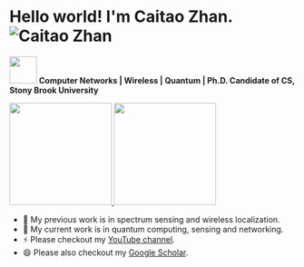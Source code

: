 # Hello world! I'm Caitao Zhan. <img src="https://komarev.com/ghpvc/?username=caitaozhan" alt="Caitao Zhan" />

<img src="https://media.giphy.com/media/WUlplcMpOCEmTGBtBW/giphy.gif" width="48"> **Computer Networks | Wireless | Quantum | Ph.D. Candidate of CS, Stony Brook University**



<a href="https://github.com/caitaozhan">
  <img height="180em" src="https://github-readme-stats.vercel.app/api?username=caitaozhan&show_icons=true&include_all_commits=true&custom_title=My%20GitHub%20Stats" />
  <img height="180em" src="https://github-readme-stats.vercel.app/api/top-langs/?username=caitaozhan&layout=compact&langs_count=6" />
</a>


- 🔭 My previous work is in spectrum sensing and wireless localization.
- 🌱 My current work is in quantum computing, sensing and networking.
- ⚡ Please checkout my [YouTube channel](https://www.youtube.com/c/ZhanCaitao).
- 😄 Please also checkout my [Google Scholar](https://scholar.google.com/citations?hl=en&user=fNBFRWEAAAAJ).




<!--
- 🌱 I’m currently learning 
- 👯 I’m looking to collaborate on ...
- 🤔 I’m looking for help with ...
- 💬 Ask me about ...
- 📫 How to reach me: ...
- 😄 Pronouns: ...
-->
